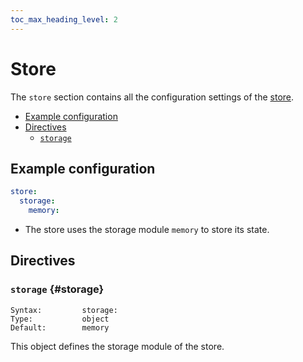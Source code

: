 ```yaml
---
toc_max_heading_level: 2
---
```


# Store

The `store` section contains all the configuration settings of the [store](/neon/configuration/store/overview/).

- [Example configuration](#example-configuration)
- [Directives](#directives)
  - [`storage`](#storage)

## Example configuration

```yaml
store:
  storage:
    memory:
```

- The store uses the storage module `memory` to store its state.

## Directives

### `storage` {#storage}

    Syntax:         storage:
    Type:           object
    Default:        memory

This object defines the storage module of the store.
